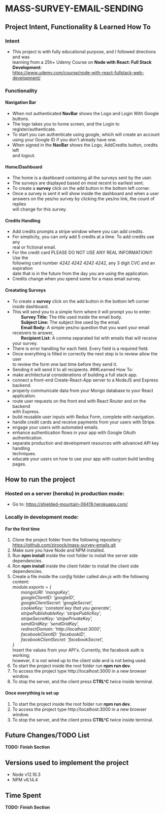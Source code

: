 # MASS-SURVEY-EMAIL-SENDING  

## Project Intent, Functionality & Learned How To
### Intent
- This project is with fully educational purpose, and I followed directions and was  
learning from a 25h+ Udemy Course on **Node with React: Full Stack Development**:  
https://www.udemy.com/course/node-with-react-fullstack-web-development/
### Functionality
#### Navigation Bar
- When not authenticated **NavBar** shows the Logo and Login With Google buttons.  
- The logo takes you to home screen, and the Login to register/authenticate.
- To start you can authenticate using google, which will create an account   
using your Google ID if you don't already have one.
- When signed in the **NavBar** shows the Logo, AddCredits button, credits left  
and logout.
#### Home/Dashboard
- The home is a dashboard containing all the surveys sent by the user.
- The surveys are displayed based on most recent to earliest sent.
- To create a **survey** click on the add button in the bottom left corner.
- Once a survey is sent it will show inside the dashboard and when a user  
answers on the yes/no survey by clicking the yes/no link, the count of replies  
will change for this survey.
#### Credits Handling
- Add credits prompts a stripe window where you can add credits.   
- For simplicity, you can only add 5 credits at a time. To add credits use any  
real or fictional email.   
- For the credit card PLEASE DO NOT USE ANY REAL INFORMATION!!! Use the  
following card number *4242 4242 4242 4242*, any 3 digit CVC and an expiration  
date that is in the future from the day you are using the application.
- Credits change when you spend some for a mass email survey.
#### Creatating Surveys
- To create a **survey** click on the add button in the bottom left corner  
inside dashboard.
- This will send you to a simple form where it will prompt you to enter:  
 &nbsp;&nbsp;&nbsp;&nbsp;&nbsp;&nbsp; **Survey Title:** The title used inside the email body.  
 &nbsp;&nbsp;&nbsp;&nbsp;&nbsp;&nbsp; **Subject Line:** The subject line used by the email.  
 &nbsp;&nbsp;&nbsp;&nbsp;&nbsp;&nbsp; **Email Body:** A simple yes/no question that you want your email receivers to answer,  
 &nbsp;&nbsp;&nbsp;&nbsp;&nbsp;&nbsp; **Recipient List:** A comma separated list with emails that will receive your survey.
- There is error handling for each field. Every field is a required field.  
- Once everything is filled in correctly the next step is to review allow the user  
to review the form one last time before they send it.
- Sending it will send it to all recipients. 
###Learned How To:
- make architectural considerations of building a full stack app.
- connect a front-end Create-React-App server to a NodeJS and Express backend.  
- properly communicate data from your Mongo database to your React application.  
- route user requests on the front end with React Router and on the backend   
with Express.
- build reusable user inputs with Redux Form, complete with navigation.
- handle credit cards and receive payments from your users with Stripe.
- engage your users with automated emails.
- enhance authentication flows in your app with Google OAuth authentication.
- separate production and development resources with advanced API key handling  
 techniques.
- educate your users on how to use your app with custom build landing pages.
## How to run the project
### Hosted on a server (heroku) in production mode:
- Go to: https://shielded-mountain-06419.herokuapp.com/

### Locally in development mode:
#### For the first time
1. Clone the project folder from the following repository: https://github.com/ziroock/mass-survey-emails.git
2. Make sure you have Node and NPM installed.
3. Run **npm install** inside the root folder to install the server side   
dependencies.
4. Ron **npm install** inside the client folder to install the client side  
dependencies.
5. Create a file inside the *config* folder called *dev.js* with the following content:  
 *module.exports = {   
 &nbsp;&nbsp;&nbsp;&nbsp;&nbsp;&nbsp; mongoURI: 'mongoKey',  
 &nbsp;&nbsp;&nbsp;&nbsp;&nbsp;&nbsp; googleClientID: 'googleID',  
 &nbsp;&nbsp;&nbsp;&nbsp;&nbsp;&nbsp; googleClientSecret: 'googleSecret',  
 &nbsp;&nbsp;&nbsp;&nbsp;&nbsp;&nbsp; cookieKey: 'constant key that you generate',  
 &nbsp;&nbsp;&nbsp;&nbsp;&nbsp;&nbsp; stripePublishableKey: 'stripePublicKey',  
 &nbsp;&nbsp;&nbsp;&nbsp;&nbsp;&nbsp; stripeSecretKey: 'stripePrivateKey',  
 &nbsp;&nbsp;&nbsp;&nbsp;&nbsp;&nbsp; sendGridKey: 'sendGridKey',  
 &nbsp;&nbsp;&nbsp;&nbsp;&nbsp;&nbsp; redirectDomain: 'http://localhost:3000',  
 &nbsp;&nbsp;&nbsp;&nbsp;&nbsp;&nbsp; facebookClientID: 'facebookID',  
 &nbsp;&nbsp;&nbsp;&nbsp;&nbsp;&nbsp; facebookClientSecret: 'facebookSecret',  
  }*  
 Insert the values from your API's. Currently, the facebook auth is working;  
 however, it is not wired up to the client side and is not being used.
6. To start the project inside the root folder run **npm run dev**.
7. To access the project type http://localhost:3000 in a new browser window.
8. To stop the server, and the client press **CTRL^C** twice inside terminal. 
 
#### Once everything is set up
1. To start the project inside the root folder run **npm run dev**. 
2. To access the project type http://localhost:3000 in a new browser window.
3. To stop the server, and the client press **CTRL^C** twice inside terminal. 

## Future Changes/TODO List
**TODO: Finish Section**

## Versions used to implement the project
- Node v12.16.3
- NPM v6.14.4

## Time Spent
**TODO: Finish Section**
